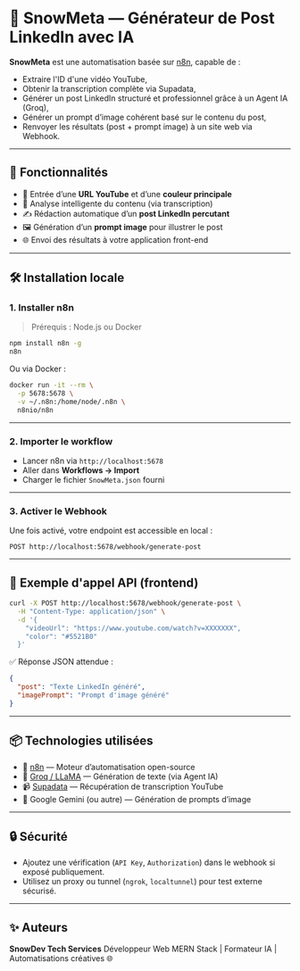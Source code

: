 # 📌 SnowMeta — Générateur de Post LinkedIn avec IA

**SnowMeta** est une automatisation basée sur [n8n](https://n8n.io), capable de :
- Extraire l'ID d'une vidéo YouTube,
- Obtenir la transcription complète via Supadata,
- Générer un post LinkedIn structuré et professionnel grâce à un Agent IA (Groq),
- Générer un prompt d’image cohérent basé sur le contenu du post,
- Renvoyer les résultats (post + prompt image) à un site web via Webhook.

---

## 🚀 Fonctionnalités

- 🔗 Entrée d’une **URL YouTube** et d’une **couleur principale**
- 🧠 Analyse intelligente du contenu (via transcription)
- ✍️ Rédaction automatique d’un **post LinkedIn percutant**
- 🖼️ Génération d’un **prompt image** pour illustrer le post
- 🌐 Envoi des résultats à votre application front-end

---

## 🛠️ Installation locale

### 1. Installer n8n

> Prérequis : Node.js ou Docker

```bash
npm install n8n -g
n8n
````

Ou via Docker :

```bash
docker run -it --rm \
  -p 5678:5678 \
  -v ~/.n8n:/home/node/.n8n \
  n8nio/n8n
```

---

### 2. Importer le workflow

* Lancer n8n via `http://localhost:5678`
* Aller dans **Workflows → Import**
* Charger le fichier `SnowMeta.json` fourni

---

### 3. Activer le Webhook

Une fois activé, votre endpoint est accessible en local :

```
POST http://localhost:5678/webhook/generate-post
```

---

## 🧪 Exemple d'appel API (frontend)

```bash
curl -X POST http://localhost:5678/webhook/generate-post \
  -H "Content-Type: application/json" \
  -d '{
    "videoUrl": "https://www.youtube.com/watch?v=XXXXXXX",
    "color": "#5521B0"
  }'
```

✅ Réponse JSON attendue :

```json
{
  "post": "Texte LinkedIn généré",
  "imagePrompt": "Prompt d'image généré"
}
```

---

## 📦 Technologies utilisées

* 🧩 [n8n](https://n8n.io/) — Moteur d’automatisation open-source
* 🧠 [Groq / LLaMA](https://groq.com) — Génération de texte (via Agent IA)
* 📹 [Supadata](https://supadata.ai) — Récupération de transcription YouTube
* 🎨 Google Gemini (ou autre) — Génération de prompts d’image

---

## 🔒 Sécurité

* Ajoutez une vérification (`API Key`, `Authorization`) dans le webhook si exposé publiquement.
* Utilisez un proxy ou tunnel (`ngrok`, `localtunnel`) pour test externe sécurisé.

---

## ✨ Auteurs

**SnowDev Tech Services**
Développeur Web MERN Stack | Formateur IA | Automatisations créatives
🌐
